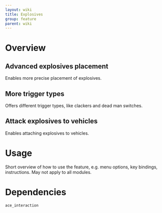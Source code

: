 ```yaml
---
layout: wiki
title: Explosives
group: feature
parent: wiki
---
```

# Overview
## Advanced explosives placement
Enables more precise placement of explosives.
## More trigger types
Offers different trigger types, like clackers and dead man switches.
## Attack explosives to vehicles
Enables attaching explosives to vehicles.

# Usage
Short overview of how to use the feature, e.g. menu options, key bindings, 
instructions. May not apply to all modules.

# Dependencies
`ace_interaction`
